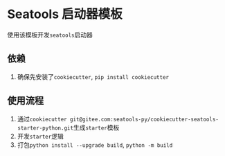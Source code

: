 # Seatools 启动器模板

使用该模板开发`seatools`启动器

## 依赖
1. 确保先安装了`cookiecutter`, `pip install cookiecutter`

## 使用流程
1. 通过`cookiecutter git@gitee.com:seatools-py/cookiecutter-seatools-starter-python.git`生成`starter`模板
2. 开发`starter`逻辑
3. 打包`python install --upgrade build`, `python -m build`

